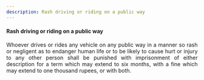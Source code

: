 ```yaml
---
description: Rash driving or riding on a public way
---
```


#### Rash driving or riding on a public way
<div style="text-align: justify">

Whoever drives or rides any vehicle on any public way in a manner so rash or negligent as to endanger human life or to be likely to cause hurt or injury to any other person shall be punished with imprisonment of either description for a term which may extend to six months, with a fine which may extend to one thousand rupees, or with both.

</div>

